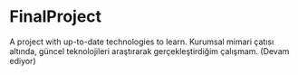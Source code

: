 # FinalProject
A project with up-to-date technologies to learn.
Kurumsal mimari çatısı altında, güncel teknolojileri araştırarak gerçekleştirdiğim çalışmam. (Devam ediyor)
